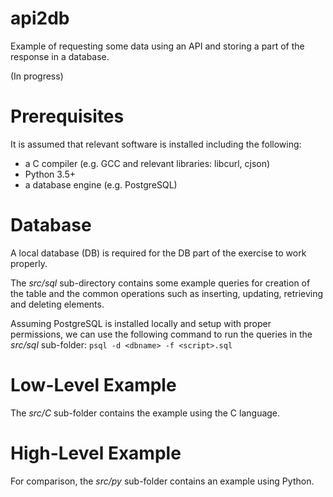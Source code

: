 # api2db
Example of requesting some data using an API and storing a part of the response in a database.

(In progress)

# Prerequisites
It is assumed that relevant software is installed including the following:

* a C compiler (e.g. GCC and relevant libraries: libcurl, cjson)
* Python 3.5+
* a database engine (e.g. PostgreSQL)

# Database
A local database (DB) is required for the DB part of the exercise to work properly.

The *src/sql* sub-directory contains some example queries for creation of the table and
the common operations such as inserting, updating, retrieving and deleting elements.

Assuming PostgreSQL is installed locally and setup with proper permissions,
we can use the following command to run the queries in the *src/sql* sub-folder:
`psql -d <dbname> -f <script>.sql`

# Low-Level Example
The *src/C* sub-folder contains the example using the C language.

# High-Level Example
For comparison, the *src/py* sub-folder contains an example using Python.